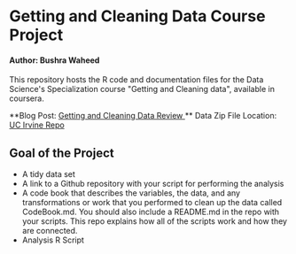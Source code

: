 # Getting and Cleaning Data Course Project

#### Author: Bushra Waheed

This repository hosts the R code and documentation files for the Data Science's Specialization course "Getting and Cleaning data", available in coursera.

**Blog Post: [Getting and Cleaning Data Review ](https://bushrahwaheed.blogspot.com) 
** Data Zip File Location: [UC Irvine Repo](https://d396qusza40orc.cloudfront.net/getdata%2Fprojectfiles%2FUCI%20HAR%20Dataset.zip)

## Goal of the Project
- A tidy data set
- A link to a Github repository with your script for performing the analysis
- A code book that describes the variables, the data, and any transformations or work that you performed to clean up the data called CodeBook.md. You should also include a README.md in the repo with your scripts. This repo explains how all of the scripts work and how they are connected.
- Analysis R Script


